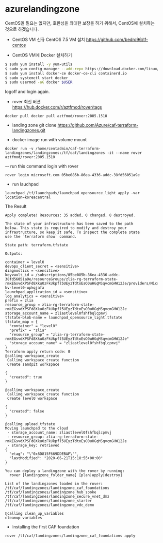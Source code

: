 # azurelandingzone

CentOS일 필요는 없지만, 호환성을 최대한 보장을 하기 위해서, CentOS에 설치하는 것으로 하겠습니다. 

- CentOS VM
신규 CentOS 7.5 VM 설치
https://github.com/bedro96/tf-centos
 
- CentOS VM에 Docker 설치하기
```bash
$ sudo yum install -y yum-utils
$ sudo yum-config-manager --add-repo https://download.docker.com/linux/centos/docker-ce.repo
$ sudo yum install docker-ce docker-ce-cli containerd.io
$ sudo systemctl start docker
$ sudo usermod -aG docker $USER
```
logoff and login again.
    
- rover 최신 버젼  
https://hub.docker.com/r/aztfmod/rover/tags
```
docker pull docker pull aztfmod/rover:2005.1510
```

- landing zone
git clone https://github.com/Azure/caf-terraform-landingzones.git

- docker image run with volume mount
```
docker run -v /home/centadmin/caf-terraform-landingzones/landingzones:/tf/caf/landingzones -it --name rover aztfmod/rover:2005.1510
```

-- run this command
login with rover
```
rover login microsoft.com 05be085b-86ea-4336-addc-38fd56051a9e
```
- run lauchpad
```
launchpad /tf/launchpads/launchpad_opensource_light apply -var location=koreacentral        
```
The Result 
```
Apply complete! Resources: 35 added, 0 changed, 0 destroyed.

The state of your infrastructure has been saved to the path
below. This state is required to modify and destroy your
infrastructure, so keep it safe. To inspect the complete state
use the `terraform show` command.

State path: terraform.tfstate

Outputs:

container = level0
devops_client_secret = <sensitive>
diagnostics = <sensitive>
keyvault_id = /subscriptions/05be085b-86ea-4336-addc-38fd56051a9e/resourceGroups/zlia-rg-terraform-state-rmkEGsvdXPSFd8Xku0zFkUkpfl5UEyzTdtoEsO0uHGqMSqvcmGHW12Je/providers/Microsoft.KeyVault/vaults/gzlia-kv-level0-upkqjafa
launchpad_application_id = <sensitive>
log_analytics = <sensitive>
prefix = zlia
resource_group = zlia-rg-terraform-state-rmkEGsvdXPSFd8Xku0zFkUkpfl5UEyzTdtoEsO0uHGqMSqvcmGHW12Je
storage_account_name = zliastlevel0fshfbqlcpmvj
tfstate-blob-name = launchpad_opensource_light.tfstate
tfstate_map = {
  "container" = "level0"
  "prefix" = "zlia"
  "resource_group" = "zlia-rg-terraform-state-rmkEGsvdXPSFd8Xku0zFkUkpfl5UEyzTdtoEsO0uHGqMSqvcmGHW12Je"
  "storage_account_name" = "zliastlevel0fshfbqlcpmvj"
}
Terraform apply return code: 0
@calling workspace_create
 Calling workspace_create function
 Create sandpit workspace

{
  "created": true
}

@calling workspace_create
 Calling workspace_create function
 Create level0 workspace

{
  "created": false
}

@calling upload_tfstate
Moving launchpad to the cloud
 - storage_account_name: zliastlevel0fshfbqlcpmvj
 - resource_group: zlia-rg-terraform-state-rmkEGsvdXPSFd8Xku0zFkUkpfl5UEyzTdtoEsO0uHGqMSqvcmGHW12Je
 - storage_key: retrieved
{
  "etag": "\"0x8D815F669DDEBAF\"",
  "lastModified": "2020-06-21T15:18:55+00:00"
}

You can deploy a landingzone with the rover by running:
  rover [landingzone_folder_name] [plan|apply|destroy]

List of the landingzones loaded in the rover:
/tf/caf/landingzones/landingzone_caf_foundations
/tf/caf/landingzones/landingzone_hub_spoke
/tf/caf/landingzones/landingzone_secure_vnet_dmz
/tf/caf/landingzones/landingzone_starter
/tf/caf/landingzones/landingzone_vdc_demo

@calling clean_up_variables
cleanup variables
```
- Installing the first CAF foundation 
```
rover /tf/caf/landingzones/landingzone_caf_foundations apply
```
